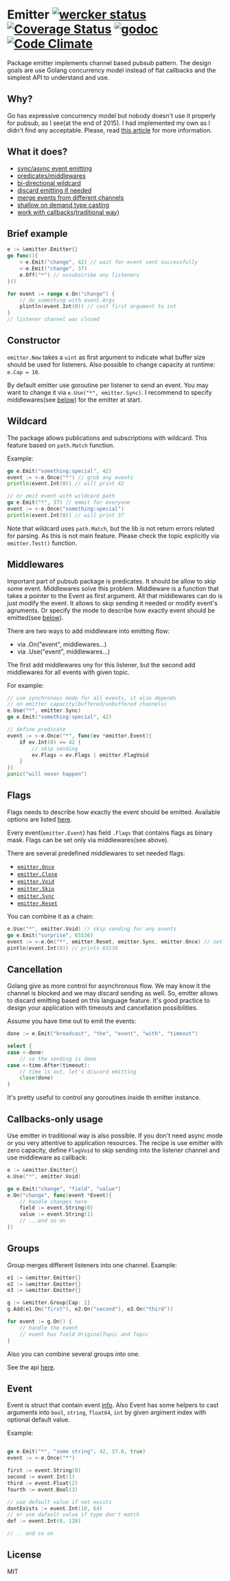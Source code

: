 # Emitter [![wercker status](https://app.wercker.com/status/e5a44746dc89b513ed28e8a18c5c05c2/s "wercker status")](https://app.wercker.com/project/bykey/e5a44746dc89b513ed28e8a18c5c05c2) [![Coverage Status](https://coveralls.io/repos/olebedev/emitter/badge.svg?branch=HEAD&service=github)](https://coveralls.io/github/olebedev/emitter?branch=HEAD) [![godoc](http://img.shields.io/badge/godoc-reference-blue.svg?style=flat)](https://godoc.org/github.com/olebedev/emitter) [![Code Climate](https://codeclimate.com/github/olebedev/emitter/badges/gpa.svg)](https://codeclimate.com/github/olebedev/emitter)

Package emitter implements channel based pubsub pattern. The design goals are use  Golang concurrency model instead of flat callbacks and the simplest API to understand and use.

## Why?
Go has expressive concurrency model but nobody doesn't use it properly for pubsub, as I see(at the end of 2015). I had implemented my own as I didn't find any acceptable. Please, read [this article](#) for more information.


## What it does?

- [sync/async event emitting](#flags)
- [predicates/middlewares](#middlewares)
- [bi-directional wildcard](#wildcard)
- [discard emitting if needed](#cancellation)
- [merge events from different channels](#groups)
- [shallow on demand type casting](#event)
- [work with callbacks(traditional way)](#callbacks-only-usage)


## Brief example

```go
e := &emitter.Emitter{}
go func(){
	<-e.Emit("change", 42) // wait for event sent successfully
	<-e.Emit("change", 37)
	e.Off("*") // unsubscribe any listeners
}()

for event := range e.On("change") {
	// do something with event.Args
	plintln(event.Int(0)) // cast first argument to int
}
// listener channel was closed
```

## Constructor
`emitter.New` takes a `uint` as first argument to indicate what buffer size should be used for listeners. Also possible to change capacity at runtime: `e.Cap = 10`.

By default emitter use goroutine per listener to send an event. You may want to change it via `e.Use("*", emitter.Sync)`. I recommend to specify middlewares(see [below](#middlewares)) for the emitter at start.

## Wildcard
The package allows publications and subscriptions with wildcard.  This feature based on `path.Match` function.

Example:

```go
go e.Emit("something:special", 42)
event := <-e.Once("*") // grub any events
println(event.Int(0)) // will print 42

// or emit event with wildcard path
go e.Emit("*", 37) // emmit for everyone
event := <-e.Once("something:special")
println(event.Int(0)) // will print 37
```

Note that wildcard uses `path.Match`, but the lib is not return errors related for parsing. As this is not main feature. Please check the topic explicitly via `emitter.Test()` function.


## Middlewares
Important part of pubsub package is predicates. It should be allow to skip some event. Middlewares solve this problem.
Middleware is a function that takes a pointer to the Event as first argument. All that middlewares can do is just modify the event. It allows to skip sending it needed or modify event's agruments. Or specify the mode to describe how exactly event should be emitted(see [below](#flags)).

There are two ways to add middleware into emitting flow:

- via .On("event", middlewares...)
- via .Use("event", middlewares...)

The first add middlewares ony for this listener, but the second add middlewares for all events with given topic.

For example:
```go
// use synchronous mode for all events, it also depends
// on emitter capacity(buffered/unbuffered channels)
e.Use("*", emitter.Sync)
go e.Emit("something:special", 42)

// define predicate
event := <-e.Once("*", func(ev *emitter.Event){
	if ev.Int(0) == 42 {
	    // skip sending
		ev.Flags = ev.Flags | emitter.FlagVoid
	}
})
panic("will never happen")
```


## Flags
Flags needs to describe how exactly the event should be emitted. Available options are listed [here](https://godoc.org/github.com/olebedev/emitter#Flag).

Every event(`emitter.Event`) has field `.Flags` that contains flags as binary mask.
Flags can be set only via middlewares(see above).

There are several predefined middlewares to set needed flags:

- [`emitter.Once`](https://godoc.org/github.com/olebedev/emitter#Once)
- [`emitter.Close`](https://godoc.org/github.com/olebedev/emitter#Close)
- [`emitter.Void`](https://godoc.org/github.com/olebedev/emitter#Void)
- [`emitter.Skip`](https://godoc.org/github.com/olebedev/emitter#Skip)
- [`emitter.Sync`](https://godoc.org/github.com/olebedev/emitter#Sync)
- [`emitter.Reset`](https://godoc.org/github.com/olebedev/emitter#Reset)

You can combine it as a chain:
```go
e.Use("*", emitter.Void) // skip sending for any events
go e.Emit("surprise", 65536)
event := <-e.On("*", emitter.Reset, emitter.Sync, emitter.Once) // set custom flags for this listener
pintln(event.Int(0)) // prints 65536
```

## Cancellation
Golang give as more control for asynchronous flow. We may know it the channel is blocked and we may discard sending as well. So, emitter allows to discard emitting based on this language feature. It's good practice to design your application with timeouts and cancellation possibilities.

Assume you have time out to emit the events:
```go
done := e.Emit("broadcast", "the", "event", "with", "timeout")

select {
case <-done:
	// so the sending is done
case <-time.After(timeout):
	// time is out, let's discard emitting
	close(done)
}
```

It's pretty useful to control any goroutines inside th emitter instance.


## Callbacks-only usage
Use emitter in traditional way is also possible. If you don't need async mode or you very attentive to application resources. The recipe is use emitter with zero capacity, define `FlagVoid` to skip sending into the listener channel and use middleware as callback:

```go
e := &emitter.Emitter{}
e.Use("*", emitter.Void)

go e.Emit("change", "field", "value")
e.On("change", func(event *Event){
	// handle changes here
	field := event.String(0)
	value := event.String(1)
	// ...and so on
})
```

## Groups
Group merges different listeners into one channel.
Example:
```go
e1 := &emitter.Emitter{}
e2 := &emitter.Emitter{}
e3 := &emitter.Emitter{}

g := &emitter.Group{Cap: 1}
g.Add(e1.On("first"), e2.On("second"), e3.On("third"))

for event := g.On() {
	// handle the event
	// event has field OriginalTopic and Topic
}
```
Also you can combine several groups into one.

See the api [here](https://godoc.org/github.com/olebedev/emitter#Group).


## Event
Event is struct that contain event [info](https://godoc.org/github.com/olebedev/emitter#Event). Also Event has some helpers to cast arguments into `bool`, `string`, `float64`, `int` by given argiment index with optional default value.

Example:
```go

go e.Emit("*", "some string", 42, 37.0, true)
event := <-e.Once("*")

first := event.String(0)
second := event.Int(1)
third := event.Float(2)
fourth := event.Bool(3)

// use default value if not exists
dontExists := event.Int(10, 64)
// or use dafault value if type don't match
def := event.Int(0, 128)

// .. and so on
```

## License
MIT
